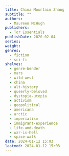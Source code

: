 ```yaml
---
title: China Mountain Zhang
subtitle: ""
authors:
  - Maureen McHugh
publishers:
  - Tor Essentials
publishDate: 2020-02-04
series: 
weight: 
genres:
  - fiction
  - sci-fi
shelves:
  - genre-bender
  - mars
  - wild-west
  - china
  - alt-history
  - queerly-beloved
  - dystopia-utopia
  - activism
  - geopolitical
  - americana
  - arctic
  - imperialism
  - immigrant-experience
  - life-and-death
  - war-is-hell
  - space-walk
date: 2024-01-12 15:03
lastmod: 2024-01-12 15:03
---
```


